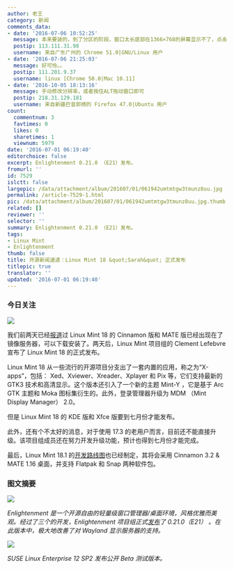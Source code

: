 ```yaml
---
author: 老王
category: 新闻
comments_data:
- date: '2016-07-06 10:52:25'
  message: 本来要装的，到了分区的阶段，窗口太长底部在1366×768的屏幕显示不了，点击不了确定，分不了区
  postip: 113.111.31.98
  username: 来自广东广州的 Chrome 51.0|GNU/Linux 用户
- date: '2016-07-06 21:25:03'
  message: 好可怜。。
  postip: 111.201.9.37
  username: linux [Chrome 50.0|Mac 10.11]
- date: '2016-10-05 18:13:16'
  message: 手动修改分辨率，或者按住ALT拖动窗口即可
  postip: 218.31.129.181
  username: 来自新疆巴音郭楞的 Firefox 47.0|Ubuntu 用户
count:
  commentnum: 3
  favtimes: 0
  likes: 0
  sharetimes: 1
  viewnum: 5979
date: '2016-07-01 06:19:40'
editorchoice: false
excerpt: Enlightenment 0.21.0 （E21）发布。
fromurl: ''
id: 7529
islctt: false
largepic: /data/attachment/album/201607/01/061942umtmtgw3tmunz8uu.jpg
permalink: /article-7529-1.html
pic: /data/attachment/album/201607/01/061942umtmtgw3tmunz8uu.jpg.thumb.jpg
related: []
reviewer: ''
selector: ''
summary: Enlightenment 0.21.0 （E21）发布。
tags:
- Linux Mint
- Enlightenment
thumb: false
title: 开源新闻速递：Linux Mint 18 &quot;Sarah&quot; 正式发布
titlepic: true
translator: ''
updated: '2016-07-01 06:19:40'
---
```


### 今日关注


![](/data/attachment/album/201607/01/061942umtmtgw3tmunz8uu.jpg)


我们前两天已经[报道](/article-7520-1.html)过 Linux Mint 18 的 Cinnamon 版和 MATE 版已经出现在了镜像服务器，可以下载安装了。两天后，Linux Mint 项目组的 Clement Lefebvre 宣布了 Linux Mint 18 的正式发布。


Linux Mint 18 从一些流行的开源项目分支出了一套内置的应用，称之为“X-apps”，包括： Xed、Xviewer、Xreader、Xplayer 和 Pix 等，它们支持最新的 GTK3 技术和高清显示。这个版本还引入了一个新的主题 Mint-Y ，它是基于 Arc GTK 主题和 Moka 图标集衍生的。此外，登录管理器升级为 MDM （Mint Display Manager） 2.0。


但是 Linux Mint 18 的 KDE 版和 Xfce 版要到七月份才能发布。


此外，还有个不太好的消息，对于使用 17.3 的老用户而言，目前还不能直接升级。该项目组成员还在努力开发升级功能，预计也得到七月份才能完成。


最后，Linux Mint 18.1 的[开发路线图](https://github.com/linuxmint/Roadmap#linux-mint-181)也已经制定，其将会采用 Cinnamon 3.2 & MATE 1.16 桌面，并支持 Flatpak 和 Snap 两种软件包。


### 图文摘要


![](/data/attachment/album/201607/01/055359fh2gqdpb2lphdvuk.jpg)


*Enlightenment 是一个开源自由的轻量级窗口管理器/桌面环境，风格优雅而美观。经过了三个的开发，Enlightenment 项目组正式[发布](https://www.enlightenment.org/news/e21_release)了 0.21.0（E21） 。在此版本中，极大地改善了对 Wayland 显示服务器的支持。*


![](/data/attachment/album/201607/01/061503fi7csa5i0ifztitx.jpg)


*SUSE Linux Enterprise 12 SP2 发布公开 Beta 测试版本。*
